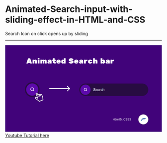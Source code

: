 # Animated-Search-input-with-sliding-effect-in-HTML-and-CSS
Search Icon on click opens up by sliding
<hr/>
<img src="animated-search.png">
<a href="https://youtu.be/0I_BHCrd-kM">Youtube Tutorial here</a>
